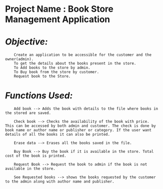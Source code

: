 # Project Name : Book Store Management Application


# ***Objective:***

    	Create an application to be accessible for the customer and the owner(admin).
		To get the details about the books present in the store.
		To Add books to the store by admin.
		To Buy book from the store by customer.
		Request book to the Store.


# ***Functions Used:***   

        Add book --> Adds the book with details to the file where books in the stored are saved.

    	Check book --> Checks the availability of the book with price. This can be accessed by both admin and customer. The check is done by book name or author name or publisher or category. If the user want details of all the books it can also be printed.

    	Erase data --> Erases all the books saved in the file.

        Buy Book --> Buy the book if it is available in the store. Total cost of the book is printed.

        Request Book --> Request the book to admin if the book is not available in the store.

    	See Requested books --> shows the books requested by the customer to the admin along with author name and publisher.


